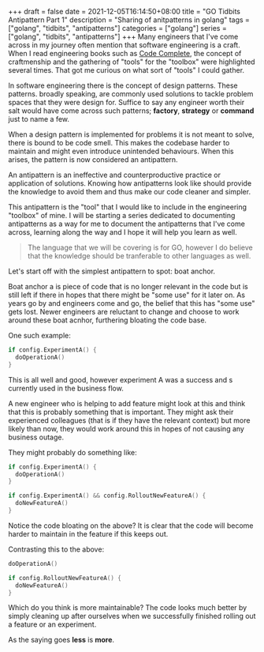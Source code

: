 +++
draft = false
date = 2021-12-05T16:14:50+08:00
title = "GO Tidbits Antipattern Part 1"
description = "Sharing of anitpatterns in golang"
tags = ["golang", "tidbits", "antipatterns"]
categories = ["golang"]
series = ["golang", "tidbits", "antipatterns"]
+++
Many engineers that I've come across in my journey often mention that software engineering is a craft. When I read engineering books such as [Code Complete](https://www.amazon.com/Code-Complete-Practical-Handbook-Construction/dp/0735619670), the concept of craftmenship and the gathering of "tools" for the "toolbox" were highlighted several times. That got me curious on what sort of "tools" I could gather.

In software engineering there is the concept of design patterns. These patterns. broadly speaking, are commonly used solutions to tackle problem spaces that they were design for. Suffice to say any engineer worth their salt would have come across such patterns; **factory**, **strategy** or **command** just to name a few.

When a design pattern is implemented for problems it is not meant to solve, there is bound to be code smell. This makes the codebase harder to maintain and might even introduce unintended behaviours. When this arises, the pattern is now considered an antipattern.

An antipattern is an ineffective and counterproductive practice or application of solutions.
Knowing how antipatterns look like should provide the knowledge to avoid them and thus make our code cleaner and simpler.

This antipattern is the "tool" that I would like to include in the engineering "toolbox" of mine. I will be starting a series dedicated to documenting antipatterns as a way for me to document the antipatterns that I've come across, learning along the way and I hope it will help you learn as well.

> The language that we will be covering is for GO, however I do believe that the knowledge should be tranferable to other languages as well.

Let's start off with the simplest antipattern to spot: boat anchor.

Boat anchor a is piece of code that is no longer relevant in the code but is still left if there in hopes that there might be "some use" for it later on. As years go by and engineers come and go, the belief that this has "some use" gets lost. Newer engineers are reluctant to change and choose to work around these boat acnhor, furthering bloating the code base.

One such example:
```go
if config.ExperimentA() {
  doOperationA()
}
```
This is all well and good, however experiment A was a success and s currently used in the business flow.

A new engineer who is helping to add feature might look at this and think that this is probably something that is important. They might ask their experienced colleagues (that is if they have the relevant context) but more likely than now, they would work around this in hopes of not causing any business outage.

They might probably do something like:

```go
if config.ExperimentA() {
  doOperationA()
}

if config.ExperimentA() && config.RolloutNewFeatureA() {
  doNewFeatureA()
}
```

Notice the code bloating on the above? It is clear that the code will become harder to maintain in the feature if this keeps out.

Contrasting this to the above:
```go
doOperationA()

if config.RolloutNewFeatureA() {
  doNewFeatureA()
}
```

Which do you think is more maintainable? The code looks much better by simply cleaning up after ourselves when we successfully finished rolling out a feature or an experiment.

As the saying goes **less** is **more**.
